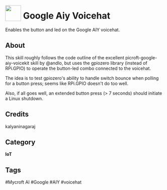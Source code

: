 # <img src="https://raw.githack.com/FortAwesome/Font-Awesome/master/svgs/solid/cube.svg" card_color="#222222" width="50" height="50" style="vertical-align:bottom"/> Google Aiy Voicehat
Enables the button and led on the Google AIY voicehat.

## About
This skill roughly follows the code outline of the 
excellent picroft-google-aiy-voicekit skill by @andlo, 
but uses the gpiozero library (instead of RPi.GPIO) to 
operate the button-led combo connected to the voicehat.

The idea is to test gpiozero's ability to handle switch 
bounce when polling for a button press; seems like 
RPi.GPIO doesn't do too well. 

Also, if all goes well, an extended button press 
(> 7 seconds) should initiate a Linux shutdown.

## Credits
kalyaninagaraj

## Category
**IoT**

## Tags
#Mycroft AI
#Google
#AIY
#voicehat

